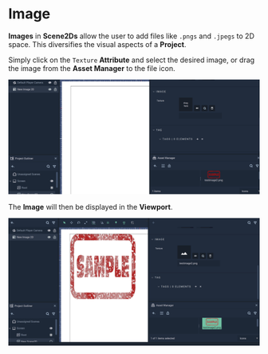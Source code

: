 # Image 

**Images** in **Scene2Ds**  allow the user to add files like `.pngs` and `.jpegs` to 2D space. This diversifies the visual aspects of a **Project**.

Simply click on the `Texture` **Attribute** and select the desired image, or drag the image from the **Asset Manager** to the file icon.

![](../../.gitbook/assets/image2dbefore.png)

The **Image** will then be displayed in the **Viewport**.

![](../../.gitbook/assets/image2dafter.png)